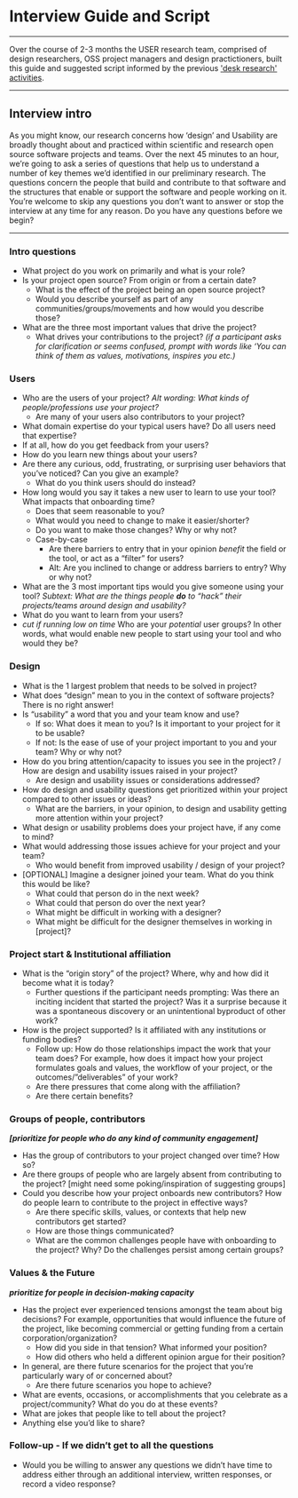 # Interview Guide and Script

----

Over the course of 2-3 months the USER research team, comprised of design researchers, OSS project managers and design practictioners, built this guide and suggested script informed by the previous ['desk research' activities](#).

----


## Interview intro

As you might know, our research concerns how ‘design’ and Usability are broadly thought about and practiced within scientific and research open source software projects and teams. Over the next 45 minutes to an hour, we’re going to ask a series of questions that help us to understand a number of key themes we’d identified in our preliminary research. The questions concern the people that build and contribute to that software and the structures that enable or support the software and people working on it. You’re welcome to skip any questions you don’t want to answer or stop the interview at any time for any reason. Do you have any questions before we begin?


----

### Intro questions

- What project do you work on primarily and what is your role?
- Is your project open source? From origin or from a certain date?
    - What is the effect of the project being an open source project?
    - Would you describe yourself as part of any communities/groups/movements and how would you describe those?
- What are the three most important values that drive the project?
    - What drives your contributions to the project? *(if a participant asks for clarification or seems confused, prompt with words like ‘You can think of them as values, motivations, inspires you etc.)*

### Users

- Who are the users of your project? *Alt wording: What kinds of people/professions use your project?*
    - Are many of your users also contributors to your project?
- What domain expertise do your typical users have? Do all users need that expertise?
- If at all, how do you get feedback from your users?
- How do you learn new things about your users?
- Are there any curious, odd, frustrating, or surprising user behaviors that you’ve noticed? Can you give an example?
    - What do you think users should do instead?
- How long would you say it takes a new user to learn to use your tool? What impacts that onboarding time?
    - Does that seem reasonable to you?
    - What would you need to change to make it easier/shorter?
    - Do you want to make those changes? Why or why not?
    - Case-by-case
        - Are there barriers to entry that in your opinion *benefit* the field or the tool, or act as a “filter” for users?
        - Alt: Are you inclined to change or address barriers to entry? Why or why not?
- What are the 3 most important tips would you give someone using your tool? *Subtext: What are the things people **do** to “hack” their projects/teams around design and usability?*
- What do you want to learn from your users?
- *cut if running low on time* Who are your *potential* user groups? In other words, what would enable new people to start using your tool and who would they be?

### Design

- What is the 1 largest problem that needs to be solved in project?
- What does “design” mean to you in the context of software projects? There is no right answer!
- Is “usability” a word that you and your team know and use?
    - If so: What does it mean to you? Is it important to your project for it to be usable?
    - If not: Is the ease of use of your project important to you and your team? Why or why not?
- How do you bring attention/capacity to issues you see in the project? / How are design and usability issues raised in your project?
    - Are design and usability issues or considerations addressed?
- How do design and usability questions get prioritized within your project compared to other issues or ideas?
    - What are the barriers, in your opinion, to design and usability getting more attention within your project?
- What design or usability problems does your project have, if any come to mind?
- What would addressing those issues achieve for your project and your team?
    - Who would benefit from improved usability / design of your project?
- [OPTIONAL] Imagine a designer joined your team. What do you think this would be like?
    - What could that person do in the next week?
    - What could that person do over the next year?
    - What might be difficult in working with a designer?
    - What might be difficult for the designer themselves in working in [project]?

### Project start & Institutional affiliation

- What is the “origin story” of the project? Where, why and how did it become what it is today?
    - Further questions if the participant needs prompting: Was there an inciting incident that started the project? Was it a surprise because it was a spontaneous discovery or an unintentional byproduct of other work?
- How is the project supported? Is it affiliated with any institutions or funding bodies?
    - Follow up: How do those relationships impact the work that your team does? For example, how does it impact how your project formulates goals and values, the workflow of your project, or the outcomes/”deliverables” of your work?
    - Are there pressures that come along with the affiliation?
    - Are there certain benefits?

### Groups of people, contributors

***[prioritize for people who do any kind of community engagement]***

- Has the group of contributors to your project changed over time? How so?
- Are there groups of people who are largely absent from contributing to the project? [might need some poking/inspiration of suggesting groups]
- Could you describe how your project onboards new contributors? How do people learn to contribute to the project in effective ways?
    - Are there specific skills, values, or contexts that help new contributors get started?
    - How are those things communicated?
    - What are the common challenges people have with onboarding to the project? Why? Do the challenges persist among certain groups?

### Values & the Future

***prioritize for people in decision-making capacity***

- Has the project ever experienced tensions amongst the team about big decisions? For example, opportunities that would influence the future of the project, like becoming commercial or getting funding from a certain corporation/organization?
    - How did you side in that tension? What informed your position?
    - How did others who held a different opinion argue for their position?
- In general, are there future scenarios for the project that you’re particularly wary of or concerned about?
    - Are there future scenarios you hope to achieve?
- What are events, occasions, or accomplishments that you celebrate as a project/community? What do you do at these events?
- What are jokes that people like to tell about the project?
- Anything else you’d like to share?

### Follow-up - If we didn’t get to all the questions

- Would you be willing to answer any questions we didn’t have time to address either through an additional interview, written responses, or record a video response?